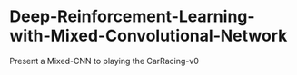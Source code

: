 # Deep-Reinforcement-Learning-with-Mixed-Convolutional-Network
Present a Mixed-CNN to playing the CarRacing-v0
